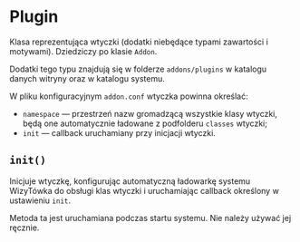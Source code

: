 Plugin
===

Klasa reprezentująca wtyczki (dodatki niebędące typami zawartości i motywami). Dziedziczy po klasie `Addon`.

Dodatki tego typu znajdują się w folderze `addons/plugins` w katalogu danych witryny oraz w katalogu systemu.

W pliku konfiguracyjnym `addon.conf` wtyczka powinna określać:

- `namespace` — przestrzeń nazw gromadzącą wszystkie klasy wtyczki, będą one automatycznie ładowane z podfolderu `classes` wtyczki;
- `init` — callback uruchamiany przy inicjacji wtyczki.

## `init()`

Inicjuje wtyczkę, konfigurując automatyczną ładowarkę systemu WizyTówka do obsługi klas wtyczki i uruchamiając callback określony w ustawieniu `init`.

Metoda ta jest uruchamiana podczas startu systemu. Nie należy używać jej ręcznie.
